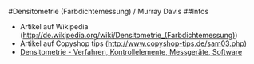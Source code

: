 #Densitometrie (Farbdichtemessung) / Murray Davis
##Infos
 - Artikel auf Wikipedia (http://de.wikipedia.org/wiki/Densitometrie_(Farbdichtemessung))
 - Artikel auf Copyshop tips (http://www.copyshop-tips.de/sam03.php)
 - [Densitometrie - Verfahren, Kontrollelemente, Messgeräte, Software](http://www.lepen.de/assets/files/techkon.pdf)
